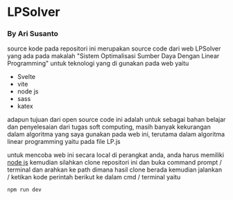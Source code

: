 # LPSolver
### By Ari Susanto

source kode pada repositori ini merupakan source code dari web LPSolver yang ada pada makalah "Sistem Optimalisasi Sumber Daya Dengan Linear Programming"
untuk teknologi yang di gunakan pada web yaitu
- Svelte
- vite
- node js
- sass
- katex

adapun tujuan dari open source code ini adalah untuk sebagai bahan belajar dan penyelesaian dari tugas soft computing, masih banyak kekurangan dalam 
algoritma yang saya gunakan pada web ini, terutama dalam algoritma linear programming yaitu pada file LP.js

untuk mencoba web ini secara local di perangkat anda, anda harus memiliki [node js](https://nodejs.org/en)
kemudian silahkan clone repositori ini dan buka command prompt / terminal dan arahkan ke path dimana hasil clone
berada kemudian jalankan / ketikan kode perintah berikut ke dalam cmd / terminal yaitu

```bash
npm run dev
```
